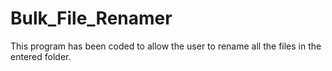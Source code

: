 # Bulk_File_Renamer
This program has been coded to allow the user to rename all the files in the entered folder.
